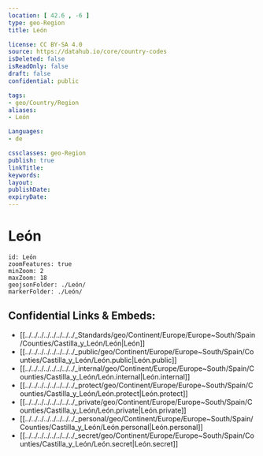 ```yaml
---
location: [ 42.6 , -6 ] 
type: geo-Region
title: León

license: CC BY-SA 4.0
source: https://datahub.io/core/country-codes
isDeleted: false
isReadOnly: false
draft: false
confidential: public

tags:
- geo/Country/Region
aliases:
- León

Languages:
- de

cssclasses: geo-Region
publish: true
linkTitle: 
keywords: 
layout: 
publishDate: 
expiryDate: 
---
```


# León

```leaflet
id: León
zoomFeatures: true 
minZoom: 2 
maxZoom: 18
geojsonFolder: ./León/
markerFolder: ./León/
```


## Confidential Links & Embeds: 
- [[../../../../../../../../_Standards/geo/Continent/Europe/Europe~South/Spain/Counties/Castilla_y_León/León|León]] 
- [[../../../../../../../../_public/geo/Continent/Europe/Europe~South/Spain/Counties/Castilla_y_León/León.public|León.public]] 
- [[../../../../../../../../_internal/geo/Continent/Europe/Europe~South/Spain/Counties/Castilla_y_León/León.internal|León.internal]] 
- [[../../../../../../../../_protect/geo/Continent/Europe/Europe~South/Spain/Counties/Castilla_y_León/León.protect|León.protect]] 
- [[../../../../../../../../_private/geo/Continent/Europe/Europe~South/Spain/Counties/Castilla_y_León/León.private|León.private]] 
- [[../../../../../../../../_personal/geo/Continent/Europe/Europe~South/Spain/Counties/Castilla_y_León/León.personal|León.personal]] 
- [[../../../../../../../../_secret/geo/Continent/Europe/Europe~South/Spain/Counties/Castilla_y_León/León.secret|León.secret]] 

